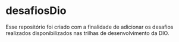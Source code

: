 # desafiosDio
Esse repositório foi criado com a finalidade de adicionar os desafios realizados disponibilizados nas trilhas de desenvolvimento da DIO.
